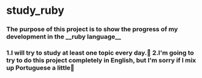 # study_ruby

<h3>The purpose of this project is to show the progress of my development in the __ruby language__<h3>

 1.I will try to study at least one topic every day.🦾
 2.I'm going to try to do this project completely in English, but I'm sorry if I mix up Portuguese a little🙏
